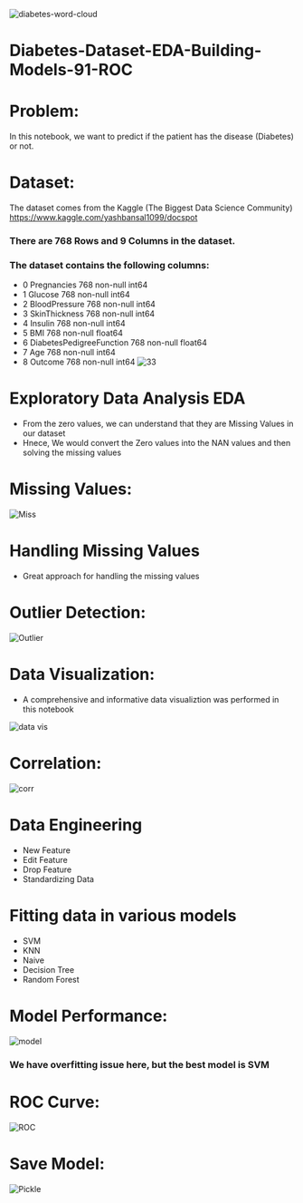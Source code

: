 ![diabetes-word-cloud](https://user-images.githubusercontent.com/57557590/111818190-27704900-88f4-11eb-8e9b-ec84e2518a4d.jpg)

# Diabetes-Dataset-EDA-Building-Models-91-ROC
# Problem:
In this notebook, we want to predict if the patient has the disease (Diabetes) or not.
# Dataset:
The dataset comes from the Kaggle (The Biggest Data Science Community) https://www.kaggle.com/yashbansal1099/docspot
### There are 768 Rows and 9 Columns in the dataset.
### The dataset contains the following columns:

 * 0   Pregnancies               768 non-null    int64  
 * 1   Glucose                   768 non-null    int64  
 * 2   BloodPressure             768 non-null    int64  
 * 3   SkinThickness             768 non-null    int64  
 * 4   Insulin                   768 non-null    int64  
 * 5   BMI                       768 non-null    float64
 * 6   DiabetesPedigreeFunction  768 non-null    float64
 * 7   Age                       768 non-null    int64  
 * 8   Outcome                   768 non-null    int64
![33](https://user-images.githubusercontent.com/57557590/111818759-ca28c780-88f4-11eb-9cca-ead11541aca2.PNG)
# Exploratory Data Analysis EDA
* From the zero values, we can understand that they are Missing Values in our dataset
* Hnece, We would convert the Zero values into the NAN values and then solving the missing values
# Missing Values:
![Miss](https://user-images.githubusercontent.com/57557590/111877187-53083780-89b7-11eb-81ca-dcdd80bf39c9.PNG)
# Handling Missing Values
* Great approach for handling the missing values
# Outlier Detection:
![Outlier](https://user-images.githubusercontent.com/57557590/111877236-9793d300-89b7-11eb-8068-a0a7bfc0c6fa.PNG)
# Data Visualization:
* A comprehensive and informative data visualiztion was performed in this notebook 

![data vis](https://user-images.githubusercontent.com/57557590/111877308-fc4f2d80-89b7-11eb-9851-eddc9545ca2d.PNG)
# Correlation:
![corr](https://user-images.githubusercontent.com/57557590/111877372-57812000-89b8-11eb-8585-ef8630644fd5.PNG)

# Data Engineering
* New Feature
* Edit Feature
* Drop Feature
* Standardizing Data

# Fitting data in various models
* SVM
* KNN
* Naive
* Decision Tree
* Random Forest
# Model Performance:
![model](https://user-images.githubusercontent.com/57557590/111877601-4be22900-89b9-11eb-81eb-a05616403397.PNG)

### We have overfitting issue here, but the best model is SVM

# ROC Curve:
![ROC](https://user-images.githubusercontent.com/57557590/113386804-3fd66e00-93a0-11eb-9bd6-c78b1bb54125.PNG)

# Save Model:
![Pickle](https://user-images.githubusercontent.com/57557590/113386806-41079b00-93a0-11eb-9085-ca4026b5cabb.PNG)
